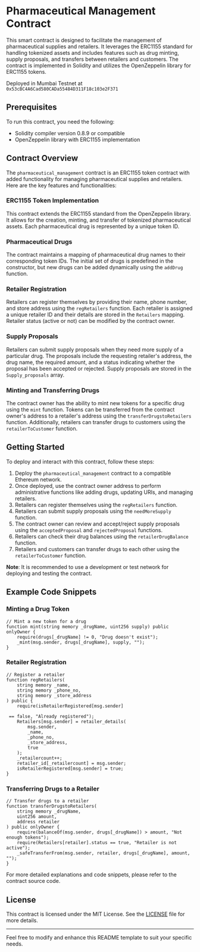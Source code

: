 
# Pharmaceutical Management Contract

This smart contract is designed to facilitate the management of pharmaceutical supplies and retailers. It leverages the ERC1155 standard for handling tokenized assets and includes features such as drug minting, supply proposals, and transfers between retailers and customers. The contract is implemented in Solidity and utilizes the OpenZeppelin library for ERC1155 tokens.

Deployed in Mumbai Testnet at `0x53cBC4A6Cad580CADa55484D311F18c103e2F371`

## Prerequisites

To run this contract, you need the following:

- Solidity compiler version 0.8.9 or compatible
- OpenZeppelin library with ERC1155 implementation

## Contract Overview

The `pharmaceutical_management` contract is an ERC1155 token contract with added functionality for managing pharmaceutical supplies and retailers. Here are the key features and functionalities:

### ERC1155 Token Implementation

This contract extends the ERC1155 standard from the OpenZeppelin library. It allows for the creation, minting, and transfer of tokenized pharmaceutical assets. Each pharmaceutical drug is represented by a unique token ID.

### Pharmaceutical Drugs

The contract maintains a mapping of pharmaceutical drug names to their corresponding token IDs. The initial set of drugs is predefined in the constructor, but new drugs can be added dynamically using the `addDrug` function.

### Retailer Registration

Retailers can register themselves by providing their name, phone number, and store address using the `regRetailers` function. Each retailer is assigned a unique retailer ID and their details are stored in the `Retailers` mapping. Retailer status (active or not) can be modified by the contract owner.

### Supply Proposals

Retailers can submit supply proposals when they need more supply of a particular drug. The proposals include the requesting retailer's address, the drug name, the required amount, and a status indicating whether the proposal has been accepted or rejected. Supply proposals are stored in the `Supply_proposals` array.

### Minting and Transferring Drugs

The contract owner has the ability to mint new tokens for a specific drug using the `mint` function. Tokens can be transferred from the contract owner's address to a retailer's address using the `transferDrugstoRetailers` function. Additionally, retailers can transfer drugs to customers using the `retailerToCustomer` function.

## Getting Started

To deploy and interact with this contract, follow these steps:

1. Deploy the `pharmaceutical_management` contract to a compatible Ethereum network.
2. Once deployed, use the contract owner address to perform administrative functions like adding drugs, updating URIs, and managing retailers.
3. Retailers can register themselves using the `regRetailers` function.
4. Retailers can submit supply proposals using the `needMoreSupply` function.
5. The contract owner can review and accept/reject supply proposals using the `acceptedProposal` and `rejectedProposal` functions.
6. Retailers can check their drug balances using the `retailerDrugBalance` function.
7. Retailers and customers can transfer drugs to each other using the `retailerToCustomer` function.

**Note**: It is recommended to use a development or test network for deploying and testing the contract.

## Example Code Snippets

### Minting a Drug Token

```solidity
// Mint a new token for a drug
function mint(string memory _drugName, uint256 supply) public onlyOwner {
    require(drugs[_drugName] != 0, "Drug doesn't exist");
    _mint(msg.sender, drugs[_drugName], supply, "");
}
```

### Retailer Registration

```solidity
// Register a retailer
function regRetailers(
    string memory _name,
    string memory _phone_no,
    string memory _store_address
) public {
    require(isRetailerRegistered[msg.sender]

 == false, "Already registered");
    Retailers[msg.sender] = retailer_details(
        msg.sender,
        _name,
        _phone_no,
        _store_address,
        true
    );
    _retailercount++;
    retailer_id[_retailercount] = msg.sender;
    isRetailerRegistered[msg.sender] = true;
}
```

### Transferring Drugs to a Retailer

```solidity
// Transfer drugs to a retailer
function transferDrugstoRetailers(
    string memory _drugName,
    uint256 amount,
    address retailer
) public onlyOwner {
    require(balanceOf(msg.sender, drugs[_drugName]) > amount, "Not enough tokens");
    require(Retailers[retailer].status == true, "Retailer is not active");
    _safeTransferFrom(msg.sender, retailer, drugs[_drugName], amount, "");
}
```

For more detailed explanations and code snippets, please refer to the contract source code.

## License

This contract is licensed under the MIT License. See the [LICENSE](LICENSE) file for more details.

---

Feel free to modify and enhance this README template to suit your specific needs.